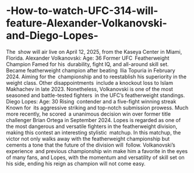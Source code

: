 # -How-to-watch-UFC-314-will-feature-Alexander-Volkanovski-and-Diego-Lopes-

The show will air live on April 12, 2025, from the Kaseya Center in Miami, Florida.
Alexander Volkanovski:
Age: 36
Former UFC Featherweight Champion
Famed for his durability, fight IQ, and all-around skill set.
Became featherweight champion after beating Ilia Topuria in February 2024.
Aiming for the championship and to reestablish his superiority in the weight class.
Other disappointments include a knockout loss to Islam Makhachev in late 2023. Nonetheless, Volkanovski is one of the most seasoned and battle-tested fighters in the UFC’s featherweight standings.
Diego Lopes:
Age: 30
Rising contender and a five-fight winning streak
Known for its aggressive striking and top-notch submission prowess.
Much more recently, he scored a unanimous decision win over former title challenger Brian Ortega in September 2024.
Lopes is regarded as one of the most dangerous and versatile fighters in the featherweight division, making this contest an interesting stylistic matchup.
In this matchup, the victor not only walks away with the featherweight championship but cements a tone that the future of the division will follow. Volkanovski’s experience and previous championship win make him a favorite in the eyes of many fans, and Lopes, with the momentum and versatility of skill set on his side, ending his reign as champion will not come easy.
